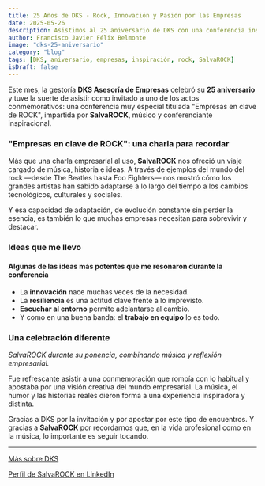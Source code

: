 ```yaml
---
title: 25 Años de DKS - Rock, Innovación y Pasión por las Empresas
date: 2025-05-26
description: Asistimos al 25 aniversario de DKS con una conferencia inspiradora de SalvaROCK, explorando la conexión entre el espíritu empresarial y la historia del rock.
author: Francisco Javier Félix Belmonte
image: "dks-25-aniversario"
category: "blog"
tags: [DKS, aniversario, empresas, inspiración, rock, SalvaROCK]
isDraft: false
---
```


Este mes, la gestoría **DKS Asesoría de Empresas** celebró su **25 aniversario** y tuve la suerte de asistir como invitado a uno de los actos conmemorativos: una conferencia muy especial titulada "Empresas en clave de ROCK", impartida por **SalvaROCK**, músico y conferenciante inspiracional.

### "Empresas en clave de ROCK": una charla para recordar

Más que una charla empresarial al uso, **SalvaROCK** nos ofreció un viaje cargado de música, historia e ideas. A través de ejemplos del mundo del rock —desde The Beatles hasta Foo Fighters— nos mostró cómo los grandes artistas han sabido adaptarse a lo largo del tiempo a los cambios tecnológicos, culturales y sociales.

Y esa capacidad de adaptación, de evolución constante sin perder la esencia, es también lo que muchas empresas necesitan para sobrevivir y destacar.

### Ideas que me llevo

#### Algunas de las ideas más potentes que me resonaron durante la conferencia

- La **innovación** nace muchas veces de la necesidad.
- La **resiliencia** es una actitud clave frente a lo imprevisto.
- **Escuchar al entorno** permite adelantarse al cambio.
- Y como en una buena banda: el **trabajo en equipo** lo es todo.

### Una celebración diferente

_SalvaROCK durante su ponencia, combinando música y reflexión empresarial._

Fue refrescante asistir a una conmemoración que rompía con lo habitual y apostaba por una visión creativa del mundo empresarial. La música, el humor y las historias reales dieron forma a una experiencia inspiradora y distinta.

Gracias a DKS por la invitación y por apostar por este tipo de encuentros. Y gracias a **SalvaROCK** por recordarnos que, en la vida profesional como en la música, lo importante es seguir tocando.

---

[Más sobre DKS](https://www.dkasesor.es/)

[Perfil de SalvaROCK en LinkedIn](https://www.linkedin.com/in/salvarock/)
